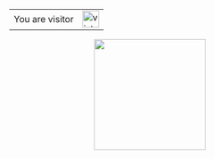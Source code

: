 <table>
  <tr>
    <td>You are visitor</td>
    <td><img src="https://profile-counter.glitch.me/HoleDroid/count.svg" alt="vistor count" height="30" /></td>
  </tr>
</table>

<p align="center">
  <img 
    src="https://i.pinimg.com/originals/e4/26/70/e426702edf874b181aced1e2fa5c6cde.gif"
    align="center" 
    height="200" 
    width="auto" 
  >
<p/>
